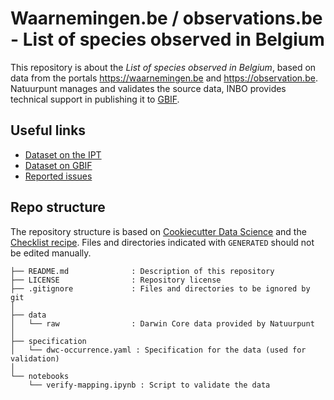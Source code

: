 # Waarnemingen.be / observations.be - List of species observed in Belgium

This repository is about the _List of species observed in Belgium_, based on data from the portals https://waarnemingen.be and https://observation.be. Natuurpunt manages and validates the source data, INBO provides technical support in publishing it to [GBIF](https://www.gbif.org/).

## Useful links

- [Dataset on the IPT](https://ipt.inbo.be/resource?r=natuurpunt-natagora-checklist)
- [Dataset on GBIF](https://doi.org/10.15468/a7wkuh)
- [Reported issues](https://github.com/inbo/natuurpunt-natagora-checklist/issues)

## Repo structure

The repository structure is based on [Cookiecutter Data Science](http://drivendata.github.io/cookiecutter-data-science/) and the [Checklist recipe](https://github.com/trias-project/checklist-recipe). Files and directories indicated with `GENERATED` should not be edited manually.

```
├── README.md              : Description of this repository
├── LICENSE                : Repository license
├── .gitignore             : Files and directories to be ignored by git
│
├── data  
│   └── raw                : Darwin Core data provided by Natuurpunt
│
├── specification
│   └── dwc-occurrence.yaml : Specification for the data (used for validation)
│
└── notebooks
    └── verify-mapping.ipynb : Script to validate the data
```
